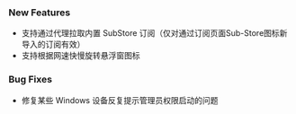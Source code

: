 ### New Features

- 支持通过代理拉取内置 SubStore 订阅（仅对通过订阅页面Sub-Store图标新导入的订阅有效）
- 支持根据网速快慢旋转悬浮窗图标

### Bug Fixes

- 修复某些 Windows 设备反复提示管理员权限启动的问题
